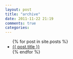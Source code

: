 ```yaml
---
layout: post
title: "archive"
date: 2011-11-22 21:19
comments: true
categories:
---
```

<ul>
    {% for post in site.posts %}
    <li><a href="{{ post.url }}">{{ post.title }}</a></li>
    {% endfor %}
</ul>
